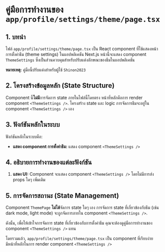 # คู่มือการทำงานของ `app/profile/settings/theme/page.tsx`

## 1. บทนำ

ไฟล์ `app/profile/settings/theme/page.tsx` เป็น React component ที่ใช้แสดงหน้าการตั้งค่าธีม (theme settings) ในแอปพลิเคชัน Next.js หน้านี้จะแสดง component `ThemeSettings` ซึ่งเป็นส่วนควบคุมสำหรับปรับแต่งลักษณะของธีมในแอปพลิเคชัน

**หมายเหตุ:** คู่มือนี้ปรับแต่งสำหรับผู้ใช้ `Shinon2023`

## 2. โครงสร้างข้อมูลหลัก (State Structure)

Component นี้**ไม่มี**การจัดการ state ภายในไฟล์นี้โดยตรง หน้าที่หลักคือการ render component `<ThemeSettings />`. โครงสร้าง state และ logic การจัดการธีมจะอยู่ใน component `<ThemeSettings />` เอง

## 3. ฟังก์ชันหลักในระบบ

ฟังก์ชันหลักในระบบคือ:

* **แสดง component การตั้งค่าธีม:** แสดง component `<ThemeSettings />`

## 4. อธิบายการทำงานของแต่ละฟังก์ชัน

1. **แสดง UI:** Component จะแสดง component `<ThemeSettings />` โดยไม่มีการส่ง props ใดๆ เพิ่มเติม

## 5. การจัดการสถานะ (State Management)

Component `ThemePage` **ไม่ได้**จัดการ state ใดๆ เอง การจัดการ state ที่เกี่ยวข้องกับธีม (เช่น dark mode, light mode) จะถูกจัดการภายใน component `<ThemeSettings />`.

ดังนั้น, เพื่อให้เข้าใจการจัดการ state ที่เกี่ยวข้องกับการตั้งค่าธีม คุณจะต้องดูคู่มือการทำงานของ component `<ThemeSettings />` แทน

โดยรวมแล้ว, `app/profile/settings/theme/page.tsx` เป็น component ที่เรียบง่าย มีหน้าที่หลักในการ render component `<ThemeSettings />`
